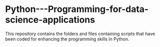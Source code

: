 # Python---Programming-for-data-science-applications
This repository contains the folders and files containing scripts that have been coded for enhancing the programming skills in Python.
